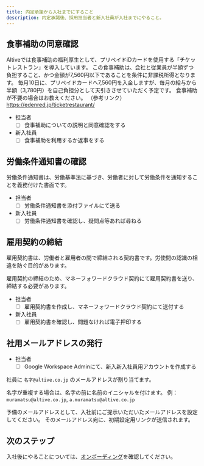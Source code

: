 ```yaml
---
title: 内定承諾から入社までにすること
description: 内定承諾後、採用担当者と新入社員が入社までにやること。
---
```

## 食事補助の同意確認
Altiveでは食事補助の福利厚生として、プリペイドiDカードを使用する「チケットレストラン」を導入しています。
この食事補助は、会社と従業員が半額ずつ負担すること、かつ金額が7,560円以下であることを条件に非課税所得となります。
毎月10日に、プリペイドカードへ7,560円を入金しますが、毎月の給与から半額（3,780円）を自己負担分として天引きさせていただく予定です。
食事補助が不要の場合はお教えください。
（参考リンク）
https://edenred.jp/ticketrestaurant/

- 担当者
  - [ ] 食事補助についての説明と同意確認をする
- 新入社員
  - [ ] 食事補助を利用するか返事をする

## 労働条件通知書の確認
労働条件通知書は、労働基準法に基づき、労働者に対して労働条件を通知することを義務付けた書面です。

- 担当者
  - [ ] 労働条件通知書を添付ファイルにて送る
- 新入社員
  - [ ] 労働条件通知書を確認し、疑問点等あれば尋ねる

## 雇用契約の締結
雇用契約書は、労働者と雇用者の間で締結される契約書です。労使間の認識の相違を防ぐ目的があります。

雇用契約の締結のため、マネーフォワードクラウド契約にて雇用契約書を送り、締結する必要があります。

- 担当者
  - [ ] 雇用契約書を作成し、マネーフォワードクラウド契約にて送付する
- 新入社員
  - [ ] 雇用契約書を確認し、問題なければ電子押印する

## 社用メールアドレスの発行
- 担当者
  - [ ] Google Workspace Adminにて、新入新入社員用アカウントを作成する

社員に `名字@altive.co.jp` のメールアドレスが割り当てます。

名字が重複する場合は、名字の前に名前のイニシャルを付けます。
例： `muramatsu@altive.co.jp`, `a.muramatsu@altive.co.jp`

予備のメールアドレスとして、入社前にご提示いただいたメールアドレスを設定してください。
そのメールアドレス宛に、初期設定用リンクが送信されます。

## 次のステップ
入社後にやることについては、[オンボーディング](/onboarding)を確認してください。
